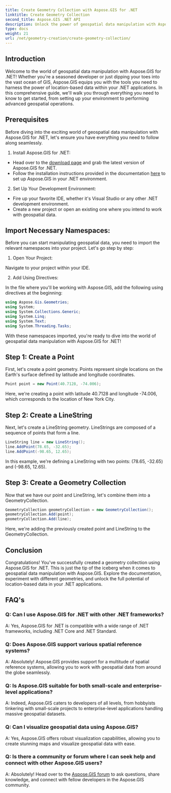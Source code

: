 ```yaml
---
title: Create Geometry Collection with Aspose.GIS for .NET
linktitle: Create Geometry Collection
second_title: Aspose.GIS .NET API
description: Unlock the power of geospatial data manipulation with Aspose.GIS for .NET. Seamlessly create, visualize, and analyze location-based data in your .NET applications.
type: docs
weight: 21
url: /net/geometry-creation/create-geometry-collection/
---
```


## Introduction

Welcome to the world of geospatial data manipulation with Aspose.GIS for .NET! Whether you're a seasoned developer or just dipping your toes into the vast ocean of GIS, Aspose.GIS equips you with the tools you need to harness the power of location-based data within your .NET applications. In this comprehensive guide, we'll walk you through everything you need to know to get started, from setting up your environment to performing advanced geospatial operations.

## Prerequisites

Before diving into the exciting world of geospatial data manipulation with Aspose.GIS for .NET, let's ensure you have everything you need to follow along seamlessly.

1. Install Aspose.GIS for .NET:

- Head over to the [download page](https://releases.aspose.com/gis/net/) and grab the latest version of Aspose.GIS for .NET.
- Follow the installation instructions provided in the documentation [here](https://reference.aspose.com/gis/net/) to set up Aspose.GIS in your .NET environment.

2. Set Up Your Development Environment:

- Fire up your favorite IDE, whether it's Visual Studio or any other .NET development environment.
- Create a new project or open an existing one where you intend to work with geospatial data.

## Import Necessary Namespaces:

Before you can start manipulating geospatial data, you need to import the relevant namespaces into your project. Let's go step by step:

1. Open Your Project:

Navigate to your project within your IDE.

2. Add Using Directives:

In the file where you'll be working with Aspose.GIS, add the following using directives at the beginning:

```csharp
using Aspose.Gis.Geometries;
using System;
using System.Collections.Generic;
using System.Linq;
using System.Text;
using System.Threading.Tasks;
```

With these namespaces imported, you're ready to dive into the world of geospatial data manipulation with Aspose.GIS for .NET!


## Step 1: Create a Point

First, let's create a point geometry. Points represent single locations on the Earth's surface defined by latitude and longitude coordinates.

```csharp
Point point = new Point(40.7128, -74.006);
```

Here, we're creating a point with latitude 40.7128 and longitude -74.006, which corresponds to the location of New York City.

## Step 2: Create a LineString

Next, let's create a LineString geometry. LineStrings are composed of a sequence of points that form a line.

```csharp
LineString line = new LineString();
line.AddPoint(78.65, -32.65);
line.AddPoint(-98.65, 12.65);
```

In this example, we're defining a LineString with two points: (78.65, -32.65) and (-98.65, 12.65).

## Step 3: Create a Geometry Collection

Now that we have our point and LineString, let's combine them into a GeometryCollection.

```csharp
GeometryCollection geometryCollection = new GeometryCollection();
geometryCollection.Add(point);
geometryCollection.Add(line);
```

Here, we're adding the previously created point and LineString to the GeometryCollection.

## Conclusion

Congratulations! You've successfully created a geometry collection using Aspose.GIS for .NET. This is just the tip of the iceberg when it comes to geospatial data manipulation with Aspose.GIS. Explore the documentation, experiment with different geometries, and unlock the full potential of location-based data in your .NET applications.

## FAQ's

### Q: Can I use Aspose.GIS for .NET with other .NET frameworks?

A: Yes, Aspose.GIS for .NET is compatible with a wide range of .NET frameworks, including .NET Core and .NET Standard.

### Q: Does Aspose.GIS support various spatial reference systems?

A: Absolutely! Aspose.GIS provides support for a multitude of spatial reference systems, allowing you to work with geospatial data from around the globe seamlessly.

### Q: Is Aspose.GIS suitable for both small-scale and enterprise-level applications?

A: Indeed, Aspose.GIS caters to developers of all levels, from hobbyists tinkering with small-scale projects to enterprise-level applications handling massive geospatial datasets.

### Q: Can I visualize geospatial data using Aspose.GIS?

A: Yes, Aspose.GIS offers robust visualization capabilities, allowing you to create stunning maps and visualize geospatial data with ease.

### Q: Is there a community or forum where I can seek help and connect with other Aspose.GIS users?

A: Absolutely! Head over to the [Aspose.GIS forum](https://forum.aspose.com/c/gis/33) to ask questions, share knowledge, and connect with fellow developers in the Aspose.GIS community.
